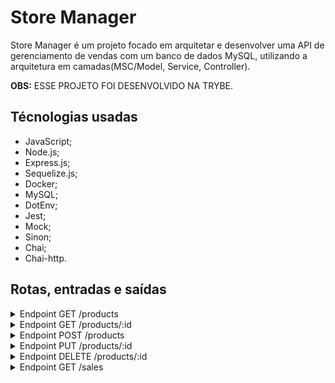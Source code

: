 # Store Manager

Store Manager é um projeto focado em arquitetar e desenvolver uma API de gerenciamento de vendas com um banco de dados MySQL, utilizando a arquitetura em camadas(MSC/Model, Service, Controller).

<strong>OBS:</strong> ESSE PROJETO FOI DESENVOLVIDO NA TRYBE.

## Técnologias usadas
* JavaScript;
* Node.js;
* Express.js;
* Sequelize.js;
* Docker;
* MySQL;
* DotEnv;
* Jest;
* Mock;
* Sinon;
* Chai;
* Chai-http.

## Rotas, entradas e saídas

<details>
<summary>Endpoint GET /products</summary><br />
Utilizado para retornar as informações de todos os produtos que contém no banco de dados.

##### Exemplo de entrada:
<img alt="imagem-exemplo-entrada-correta-get-products" src="/images-readme/get-products-exemplo-entrada.png">

##### Exemplo de saída:
<img alt="imagem-exemplo-saida-correta-get-products" src="/images-readme/get-products-exemplo-saida.png">

</details>

<details>
<summary>Endpoint GET /products/:id</summary><br />
Utilizado para retornar as informações do produto com o id correspondente que contém no banco de dados.

##### Exemplo de entrada:
<img alt="imagem-exemplo-entrada-correta-get-products-id" src="/images-readme/get-products-id-exemplo-entrada.png">

##### Exemplo de saída:
<img alt="imagem-exemplo-saida-correta-get-products-id" src="/images-readme/get-products-id-exemplo-saida.png">

#### Mensagens de erro
Existe apenas uma mensagem de erro que seria quando o id não corresponde a nenhum produto.

##### Caso não exista produto com aquele id no banco de dados, o retorno será:
```
{
  "message": "Product not found"
}
```

</details>

<details>
<summary>Endpoint POST /products</summary><br />
Utilizado para criar e adicionar um novo produto no banco de dados. O banco de dados exige que o usuário insira somente um nome com, no mínimo, 5 caracters.

##### Informações necessárias:

* <strong>name:</strong> É o nome do produto. Deve ser enviado como string e o mínimo de caracters é 5. É obrigatório.

##### Exemplo de entrada:
<img alt="imagem-exemplo-entrada-correta-post-products" src="/images-readme/post-products-exemplo-entrada.png">

##### Exemplo de saída:
<img alt="imagem-exemplo-saída-correta-post-products" src="/images-readme/post-products-exemplo-saida.png">

#### Mensagens de erro
Existem dois cenários onde a saída acima pode não ser retornada: caso não seja enviado um nome e caso o nome não tenha, pelo menos, 5 caracters.

##### Retorno para caso falte o nome:
```
{
  "message": "\"name\" is required"
}
```

##### Retorno para caso name tenha menos de 5 caracters:
```
{
  "message": "\"name\" length must be at least 5 characters long"
}
```

</details>

<details>
<summary>Endpoint PUT /products/:id</summary><br />
Utilizado para atualizar o nome do produto com o id correspondente. Para isso, é necessário que o usuário insira somente um nome com, no mínimo, 5 caracters.

##### Informações necessárias:

* <strong>name:</strong> É o nome do produto. Deve ser enviado como string e o mínimo de caracters é 5. É obrigatório.

##### Exemplo de entrada:
<img alt="imagem-exemplo-entrada-correta-put-products-id" src="/images-readme/put-products-id-exemplo-entrada.png">

##### Exemplo de saída:
<img alt="imagem-exemplo-saída-correta-put-products-id" src="/images-readme/put-products-id-exemplo-saida.png">

#### Mensagens de erro
Existem dois cenários onde a saída acima pode não ser retornada: caso não seja enviado um nome e caso o nome não tenha, pelo menos, 5 caracters.

##### Retorno para caso falte o nome:
```
{
  "message": "\"name\" is required"
}
```

##### Retorno para caso name tenha menos de 5 caracters:
```
{
  "message": "\"name\" length must be at least 5 characters long"
}
```

</details>

<details>
<summary>Endpoint DELETE /products/:id</summary><br />
Utilizado para deletar o produto com o id correspondente.

##### Exemplo de entrada:
<img alt="imagem-exemplo-entrada-correta-delete-products-id" src="/images-readme/delete-products-id-exemplo-entrada.png">

##### Exemplo de saída:
<img alt="imagem-exemplo-saída-correta-delete-products-id" src="/images-readme/delete-products-id-exemplo-saida.png">

#### Mensagens de erro
Existe apenas uma mensagem de erro que seria quando o id não corresponde a nenhum produto.

##### Caso não exista produto com aquele id no banco de dados, o retorno será:
```
{
  "message": "Product not found"
}
```

</details>

<details>
<summary>Endpoint GET /sales</summary><br />
Utilizado para retornar as informações de todas as compras.

##### Exemplo de entrada:
<img alt="imagem-exemplo-entrada-correta-get-sales" src="/images-readme/get-sales-exemplo-entrada.png">

##### Exemplo de saída:
<img alt="imagem-exemplo-saida-correta-get-sales" src="/images-readme/get-sales-exemplo-saida.png">

</details>

<!--
<details>
<summary>Endpoint POST /categories</summary><br />
Utilizado para criar uma nova categoria. Para isso, necessita de um nome e de um token valido. Caso as informações estejam corretas, retornara as informações da nova categoria.

##### Exemplo de entrada:
<img alt="imagem-exemplo-de-entrada-correta-post-categories" src="/images-readme/post-categories-exemplo-entrada.png">

##### Exemplo de saída:
<img alt="imagem-exemplo-de-saida-correta-post-categories" src="/images-readme/post-categories-exemplo-saida.png">

#### Inserindo informações incorretas
Existem quatro cenários onde a saída acima pode não ser retornada: não conter o nome da categoria, a string name estar vazia, caso não tenha o token e um token invalido.

<strong>Exemplo caso não contenha o name:</strong>
```
{
  "message": "\"name\" is required"
}
```

<strong>Exemplo caso name seja uma string vazia:</strong>
```
{
  "message": "\"name\" is not allowed to be empty"
}
```

<strong>Exemplo caso não contenha o token:</strong>
```
{
  "message": "Token not found"
}
```

<strong>Exemplo caso o token tenha expirado ou seja inválido:</strong>
```
{
  "message": "Expired or invalid token"
}
```

</details>

<details>
<summary>Endpoint GET /categories</summary><br />
Utilizado para retornar as informações de todas as categorias que contém no banco de dados, porém é necessário ter um token para isso.

##### Exemplo de entrada:
<img alt="imagem-exemplo-de-entrada-correta-get-categories" src="/images-readme/get-categories-exemplo-entrada.png">

##### Exemplo de saída:
<img alt="imagem-exemplo-de-saida-correta-get-categories" src="/images-readme/get-categories-exemplo-saida.png">

#### Inserindo informações incorretas
Existem dois cenários onde a saída acima pode não ser retornada: caso não tenha o token e um token invalido.

<strong>Exemplo caso não contenha o token:</strong>
```
{
  "message": "Token not found"
}
```

<strong>Exemplo caso o token tenha expirado ou seja inválido:</strong>
```
{
  "message": "Expired or invalid token"
}
```

</details>

<details>
<summary>Endpoint POST /post</summary><br />
Utilizado para criar um novo post. Para isso, necessita de um nome, email, senha e uma imagem. Assim como o login, retornará um token caso todas as informações enviadas foram validadas corretamente.

##### Informações necessárias:
* <strong>title:</strong> É o título do post e deve ser enviado como string. É obrigatório.
* <strong>content:</strong> É o conteúdo do post e deve ser enviado como string. É obrigatório.
* <strong>categoryIds:</strong> É um array de números com as categorias ao qual o post pertence e precisa ter pelo menos 1 id de categoria. É obrigatório.

##### Exemplo de entrada:
<img alt="imagem-exemplo-de-entrada-correta-post-post" src="/images-readme/post-post-exemplo-entrada.png">

##### Exemplo de saída:
<img alt="imagem-exemplo-de-saida-correta-post-post" src="/images-readme/post-post-exemplo-saida.png">

#### Inserindo informações incorretas
Existem dois cenários onde a saída acima pode não ser retornada: caso não preencha os requisitos necessários(explicados nas Informações Necessárias acima) e caso falte alguma das informações obrigatórias. Cada um deles terá uma mensagem diferente avisando o motivo de estar incorreta.

<strong>Exemplo caso não preencha os requisitos necessários:</strong>
```
{
  "message": "Some required fields are missing"
}
```

<strong>Exemplo caso esteja faltando alguma das informações obrigatórias</strong>
```
{
  "message": "\"content\" is required"
}
```

##### Além disso, pode ter os erros do token.

<strong>Exemplo caso não contenha o token:</strong>
```
{
  "message": "Token not found"
}
```

<strong>Exemplo caso o token tenha expirado ou seja inválido:</strong>
```
{
  "message": "Expired or invalid token"
}
```

</details>

</details>

<details>
<summary>Endpoint GET /post</summary><br />
Utilizado para retornar as informações de todas as postagens que contém no banco de dados, porém é necessário ter um token para isso.

##### Exemplo de entrada:
<img alt="imagem-exemplo-de-entrada-correta-get-post" src="/images-readme/get-post-exemplo-entrada.png">

##### Exemplo de saída:
<img alt="imagem-exemplo-de-saida-correta-get-post" src="/images-readme/get-post-exemplo-saida.png">


#### Inserindo informações incorretas
Existem dois cenários onde a saída acima pode não ser retornada: caso não tenha o token e um token invalido.

<strong>Exemplo caso não contenha o token:</strong>
```
{
  "message": "Token not found"
}
```

<strong>Exemplo caso o token tenha expirado ou seja inválido:</strong>
```
{
  "message": "Expired or invalid token"
}
```

</details>

<details>
<summary>Endpoint GET /post/:id</summary><br />
Utilizado para retornar as informações das postagens com o id que está no url que contém no banco de dados, porém é necessário ter um token para isso.

##### Exemplo de entrada:
<img alt="imagem-exemplo-de-entrada-correta-get-post-id" src="/images-readme/get-post-id-exemplo-entrada.png">

##### Exemplo de saída:
<img alt="imagem-exemplo-de-saida-correta-get-post-id" src="/images-readme/get-post-id-exemplo-saida.png">


#### Inserindo informações incorretas
Existem três cenários onde a saída acima pode não ser retornada: caso não exista post com aquele id, não tenha o token e um token invalido.

<strong>Caso não exista post com aquele no banco de dados, o retorno será:</strong>
```
{
  "message": "Post does not exist"
}
```

<strong>Exemplo caso não contenha o token:</strong>
```
{
  "message": "Token not found"
}
```

<strong>Exemplo caso o token tenha expirado ou seja inválido:</strong>
```
{
  "message": "Expired or invalid token"
}
```

</details>

<strong>OBS:</strong> Existe o Endpoint GET /search, porém não funciona.

## Utilizando o docker
Para criar os containers, execute: `docker-compose up -d`

Para abrir o terminar do container, execute: `docker exec -it blogs_api bash`

## Instalando Dependências
  `npm install`

## Banco de dados
Para criar o banco de dados, execute: `npm run prestart`

Para popular o banco de dados: `npm run seed`

## Aplicação Node:
Para executar a aplicação e acessar as rotas, execute: `npm run debug`


## Executando Testes
Para rodar todos os testes:

  `npm test`

<!-- 
Para rodar um teste específico:

  `npm test nomeDoArquivo`

exemplo:
`npm test post`



<strong>OBS:</strong> Os testes irão rodar com os testes de cobertura -->